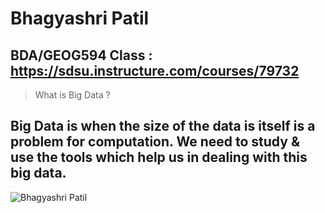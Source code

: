 # Bhagyashri Patil

## BDA/GEOG594 Class : https://sdsu.instructure.com/courses/79732

> What is Big Data ?
## Big Data is when the size of the data is itself is a problem for computation. We need to study & use the tools which help us in dealing with this big data.

![Bhagyashri Patil]()
